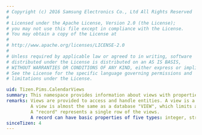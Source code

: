 ```yaml
---
# Copyright (c) 2016 Samsung Electronics Co., Ltd All Rights Reserved
#
# Licensed under the Apache License, Version 2.0 (the License);
# you may not use this file except in compliance with the License.
# You may obtain a copy of the License at
#
# http://www.apache.org/licenses/LICENSE-2.0
#
# Unless required by applicable law or agreed to in writing, software
# distributed under the License is distributed on an AS IS BASIS,
# WITHOUT WARRANTIES OR CONDITIONS OF ANY KIND, either express or implied.
# See the License for the specific language governing permissions and
# limitations under the License.

uid: Tizen.Pims.CalendarViews
summary: This namespace provides information about views with properties.
remarks: Views are provided to access and handle entities. A view is a structure, which has property elements.
         A view is almost the same as a database "VIEW", which limits access and guarantees performance.
         A "record" represents a single row of the views.
         A record can have basic properties of five types: integer, string, long, double, CalendarTime.
sinceTizen: 4
---
```

